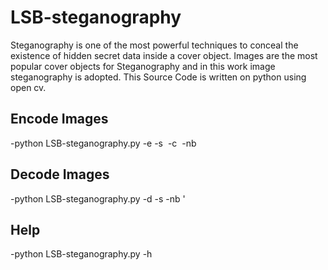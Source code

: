 # LSB-steganography
Steganography is one of the most powerful techniques to conceal the existence of hidden secret data inside a cover object. Images are the most popular cover objects for Steganography and in this work image steganography is adopted. This Source Code is written on python using open cv.

## Encode Images
-python LSB-steganography.py -e -s <image need to hide> -c <image use to cover> -nb <number of bits uses to store secret image>

## Decode Images
-python LSB-steganography.py -d -s <encoded image> -nb <number of bits used to store secret image>'

## Help
-python LSB-steganography.py -h
